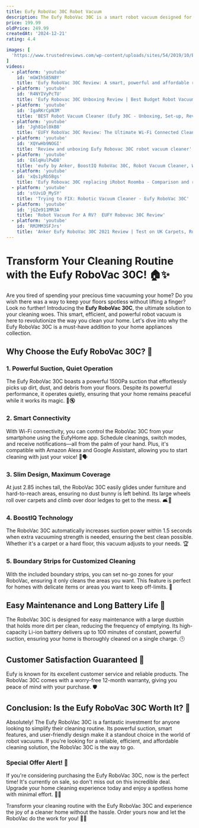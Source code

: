 ```yaml
---
title: Eufy RoboVac 30C Robot Vacuum
description: The Eufy RoboVac 30C is a smart robot vacuum designed for efficient and convenient home cleaning. It features a slim design that allows it to easily navigate under furniture and tight spaces. Equipped with BoostIQ technology, the RoboVac 30C automatically increases suction power when extra vacuuming strength is needed. It offers Wi-Fi connectivity, enabling users to control the vacuum via a smartphone app or through voice commands with Amazon Alexa or Google Assistant. The vacuum also includes boundary strips to set no-go zones, ensuring it cleans only the desired areas. With a quiet operation and a runtime of up to 100 minutes on a single charge, the Eufy RoboVac 30C is a versatile and user-friendly cleaning solution for maintaining tidy floors.
price: 199.99
oldPrice: 249.99
createdAt: '2024-12-21'
rating: 4.4

images: [
  'https://www.trustedreviews.com/wp-content/uploads/sites/54/2019/10/Eufy-Robovac-C30-1.jpg', 'https://cdn1.smartprix.com/rx-iNvCjYa5p-w1200-h1200/NvCjYa5p.jpg', 'https://media.extra.com/i/aurora/100367161_100_01?fmt=auto&w=720', 'https://i.rtings.com/assets/products/CCw9B8AR/eufy-robovac-30c/in-test-medium.jpg?format=auto', 'https://www.usatoday.com/gcdn/presto/2019/06/21/USAT/55e938c1-67c0-465b-844b-41252f331b0d-Eufy-Robovac-30c-Hero-2.jpg?crop=2100,2800,x924,y0', 'https://vacuumwars.com/wp-content/uploads/2022/12/Eufy-G40-and-Auto-Empty-Station-1200x720.jpg', 'https://cdn.shopify.com/s/files/1/0555/1167/9128/products/T2118311_TD03_V1_0577af4a-9abe-4b30-a4d5-0f5107f45612_3840x.jpg?v=1652441666', 'https://www.irishexaminer.com/cms_media/module_img/7551/3775573_19_articleinlinemobile_2._LARGER_DIY_40Home._30_Sept._Eufy.jpg', 'https://popey.com/blog/images/2021-01-02/ribbon.jpg', 'https://assets.rebelmouse.io/eyJhbGciOiJIUzI1NiIsInR5cCI6IkpXVCJ9.eyJpbWFnZSI6Imh0dHBzOi8vYXNzZXRzLnJibC5tcy8xOTAxMDg4NS9vcmlnaW4uanBnIiwiZXhwaXJlc19hdCI6MTc2MjA2NzI1N30.vSx4LlyoBclwqiQY6E0M27bZq3VWdahH6dZW5EtJOaE/img.jpg?width=1000&quality=85', 'https://www.maketecheasier.com/assets/uploads/2019/03/eufy-robovac-30c-unboxing.jpg', 'https://d3c7odttnp7a2d.cloudfront.net/assets/10996/Eufy-robovac_full_width@2x.jpg', 'https://cdn.shopify.com/s/files/1/1924/1075/files/Frame_1_3840x.png?v=1696921916', 'https://i.pcmag.com/imagery/reviews/035toiNrJumgSg4AO5nVcHF-6..v1569469949.jpg', 'https://media.printables.com/media/prints/502404/images/4082173_70588fc5-5083-499d-aa94-877f2a8be0ef/eufy-8x_charging_base.jpg', 'https://cdn.shopify.com/s/files/1/0521/9411/5753/files/3_a7041745-577c-4622-884d-63fcc6c19718.png?v=1646120597', 'https://i.ebayimg.com/images/g/g9sAAOSwJsRmX1C9/s-l1600.jpg', 'https://static.wixstatic.com/media/196df5_be4b741cabb941f587d9de3e6b834d0d~mv2.jpg/v1/fill/w_980,h_452,al_c,q_85,usm_0.66_1.00_0.01,enc_auto/196df5_be4b741cabb941f587d9de3e6b834d0d~mv2.jpg', 'https://forums.crackberry.com/attachments/community-reviews-f118/441275d1542062528t-review-eufy-robovac-30c-robotic-vacuum-cleaner-3.jpg', 'https://i.ytimg.com/vi/Jgh81el0kB8/sddefault.jpg', 'https://helios-i.mashable.com/imagery/reviews/02f2yMVOCAX2HVCfN921bkK/hero-image.fill.size_1200x675.v1621348318.png', 'https://i.ytimg.com/vi/stUviD_MySY/maxresdefault.jpg', 'https://cdn.shopify.com/s/files/1/0504/1094/6753/collections/AP_3840x.webp?v=1723624273', 'https://images.saymedia-content.com/.image/ar_1:1,c_fill,cs_srgb,fl_progressive,q_auto:eco,w_1200/MjEwNjc3ODE3ODY3NDQ2MDk3/our-new-pet-eufy-robovac.jpg', 'https://cdn.shopify.com/s/files/1/0511/7453/9420/files/12.jpg?v=1643455078', 'https://cdn.mos.cms.futurecdn.net/7HmH3BeMbJeVdmZXNM9yQ-320-80.jpg', 'https://i.rtings.com/assets/products/nqxspS1A/shark-ion-robot-av753-series/design-large.jpg?format=auto', 'https://media.extra.com/i/aurora/100090736_100_07?fmt=auto&w=720', 'https://assets.rebelmouse.io/eyJhbGciOiJIUzI1NiIsInR5cCI6IkpXVCJ9.eyJpbWFnZSI6Imh0dHBzOi8vYXNzZXRzLnJibC5tcy8xOTAxMDg4OC9vcmlnaW4uanBnIiwiZXhwaXJlc19hdCI6MTc1MjQzNzcxOX0._vdEHdoJvCaRv59WbIdWq75n2CgZc405W3n6tvdevpc/img.jpg?width=1000&quality=85', 'https://i2-prod.mirror.co.uk/incoming/article31465540.ece/ALTERNATES/s1200b/0_Untitled-design-4.jpg', 'https://m.media-amazon.com/images/S/aplus-media-library-service-media/a964f007-5078-452c-879a-42d272a35005.__CR0,0,650,350_PT0_SX650_V1___.jpg', 'https://www.whingewhingewine.co.uk/wp-content/uploads/2019/01/Eufy-Robovac-30C-review-robot-vacuum-cleaner-robot-hoover-review-33-1024x683.jpg', 'https://www.telfords.ie/image/cache/catalog/Eufy/Eufy L35 Robovac/eufy-l35-hybrid-robot-vacuum-cleaner-mop-laois-ireland-550x550h.jpg', 'https://m.media-amazon.com/images/S/aplus-media-library-service-media/394455c2-b599-441b-ad40-def59e03215f.__CR0,0,600,450_PT0_SX600_V1___.jpg', 'https://lp.ankerjapan.com/hs-fs/hubfs/Landing Page/20200206_キャシュバック/t2190001.jpg?width=400&name=t2190001.jpg', 'https://i.ebayimg.com/images/g/1A4AAOSwu0hnXzfi/s-l300.jpg', 'https://i.ebayimg.com/images/g/2YEAAOSwTERlCyun/s-l1200.jpg', 'https://www.cnet.com/a/img/resize/3fea5d2b329b74356af1638eb28e98fa3d1d8ce1/hub/2018/08/30/1fb5a57d-72f0-4d1b-9988-db90ad4658ac/img-8869.jpg?auto=webp&width=1200', 'https://i.ytimg.com/vi/3CpT9-OX1n0/hq720.jpg?sqp=-oaymwEhCK4FEIIDSFryq4qpAxMIARUAAAAAGAElAADIQj0AgKJD&rs=AOn4CLDB3hHEzPM4OroHXkqZmltUtP2qew', 'https://i5.walmartimages.com/asr/2ecaca96-655e-4b7c-aef0-7f39b2613d1d.60f9713b6f394420b61b90b4169bcb4e.jpeg?odnHeight=768&odnWidth=768&odnBg=FFFFFF', 'https://www.whingewhingewine.co.uk/wp-content/uploads/2019/01/Are-you-on-the-fence-about-getting-a-Robovac-Robot-Vacuum-Cleaner-you-need-one-683x1024.png', 'https://vacuumwars.com/wp-content/uploads/2023/01/In-the-Box-Eufy-RoboVac-G30-1024x538.jpg', 'https://androidcentral-data.community.forum/attachments/211/211631-1ff532ba6494133ea49b792ed8e7a3fd.jpg', 'https://manuals.plus/wp-content/uploads/2023/02/eufy-‎-T2130111-by-Anker-BoostIQ-RoboVac-30C-MAX-Robot-Vacuum-Cleaner-Featured.png', 'https://cdn.mos.cms.futurecdn.net/4RV9C8ErH832qG6kVtqWkZ-320-80.jpg', 'https://popey.com/blog/images/2021-01-02/home.jpg', 'https://www.trustedreviews.com/wp-content/uploads/sites/54/2019/10/Eufy-Robovac-C30-app.png', 'https://m.media-amazon.com/images/I/71XoBmLoTFL._AC_UF894,1000_QL80_.jpg', 'https://www.realsimple.com/thmb/QuBqOQMTH5McXWPMmY0mbk5_Zxs=/fit-in/1500x2016/filters:no_upscale():max_bytes(150000):strip_icc()/rsp-robot-vacuums-apr-24-test-eufy-clean-x9-pro-katie-holzman-01-5567e4157be14baa855c71c4376dd933.jpeg', 'https://i.gzn.jp/img/2018/12/10/anker-eufy-robovac-30c/00.jpg', 'https://img.drz.lazcdn.com/static/lk/p/da269c800770415f4fd9a10e713fa152.jpg_960x960q80.jpg_.webp', 'https://i.ytimg.com/vi/sWpChqk7nrw/maxresdefault.jpg', 'https://popey.com/blog/images/2021-01-02/ds.jpg', 'https://image.made-in-china.com/2f0j00KBVhNZWzMLoe/HEPA-Filter-Rolling-Brush-Mop-Pads-Side-Brush-Replacement-Parts-for-Eufy-Robovac-L70-Hybrid-Robot-Vacuum-Cleaner-Accessories.webp', 'https://m.media-amazon.com/images/I/61QGe0ItfxL._AC_SL1500_.jpg', 'https://m.media-amazon.com/images/I/71XoBmLoTFL._AC_UF894,1000_QL80_.jpg', 'https://vac-city.com.au/wp-content/uploads/2023/10/t2253t11_robovac_g30_hybrid_product1_1200x1200px_zc0offeaz51pkb3t_nbt2o9n0nihsaazp.jpg', 'https://images-na.ssl-images-amazon.com/images/I/41FfLm0aImL.jpg', 'https://mobileimages.lowes.com/productimages/c08b2ca5-bf1e-4825-bba8-6ffb57713c52/60195349.jpg', 'https://image.coolblue.de/max/500x500/products/2076937', 'https://cdn.shopify.com/s/files/1/0504/7094/4954/files/11s_max.png?v=1723126852', 'https://i5.walmartimages.com/seo/eufy-RoboVac-X8-Hybrid-Robot-Vacuum-Mop-cleaner-iPath-Laser-Navigation-Twin-Turbine-Tech-AI-Map-2-0-Tech-2000Pa-x2-Suction-White_fb292645-8a33-45ec-aeee-212ac4c1d430.6347fee24d0d790213c12a2b655b1a91.jpeg?odnHeight=768&odnWidth=768&odnBg=FFFFFF', 'https://lookaside.instagram.com/seo/google_widget/crawler/?media_id=3349254761957823832', 'https://m.media-amazon.com/images/I/61ceYCdzB-L._AC_UF350,350_QL80_.jpg', 'https://cdn.mos.cms.futurecdn.net/ftfTe68DxJG5ENh2bHA6if.jpg', 'https://images.expertreviews.co.uk/wp-content/uploads/2019/01/eufy_robovac_30c_6.jpg?width=626&height=352&fit=crop&format=webply', 'https://cdn.shopify.com/s/files/1/0555/1167/9128/products/4_fde898ee-b782-4b29-9f9d-6c03b18387f6_3840x.jpg?v=1652442349', 'https://i.ytimg.com/vi/sKd_piCLsDs/maxresdefault.jpg', 'https://cdn.mos.cms.futurecdn.net/4DRM7xcnX2n5GeihqzuymM.jpg', 'https://m.media-amazon.com/images/I/61MKtRnJSJL._AC_UF894,1000_QL80_.jpg', 'https://i.ytimg.com/vi/tsXBVhtTtaU/hq720.jpg?sqp=-oaymwEhCK4FEIIDSFryq4qpAxMIARUAAAAAGAElAADIQj0AgKJD&rs=AOn4CLDVy1MFRjZEVNiEHQBvCny12TbSHg', 'https://photos-us.bazaarvoice.com/photo/2/cGhvdG86YW5rZXI/37a9b2b8-414b-5b05-ab4d-e96a4dbb4685', 'https://helios-i.mashable.com/imagery/articles/028Evn59tc7Y6ZZ6wiZhd1j/hero-image.fill.size_1248x702.v1722271598.png', 'https://ae01.alicdn.com/kf/Sd6f252d447ef40c8bf33e3665250b8bc9.jpg_640x640q90.jpg', 'https://cdn.mos.cms.futurecdn.net/2UYRHSw9SAtmzwo7yWfBEH-320-80.jpg', 'https://cdn.mos.cms.futurecdn.net/zDobeiEyxoQkbofTcNWrPE-320-80.jpg', 'https://ae01.alicdn.com/kf/Sfbf40f59fd90483089176d9d19956f6eu.jpg_640x640q90.jpg', 'https://kit.honestjohn.co.uk/media-kit/7244/eufy-robovac-30c-3.jpg?width=500&height=357.5', 'https://www.irishexaminer.com/cms_media/module_img/2048/1024103_1_seoimageog_bn-927821_c5705e47cd8742639b5e7d94648a76ec.jpg', 'https://reebelo.com/_next/image?url=https://cdn.reebelo.com/pim/products/P-EUFYBOOSTIQROBOVAC15CROBOTICVACUUMCLEANER/WHI-image-0.jpg&w=640&q=75'
]
videos: 
  - platform: 'youtube'
    id: 'mGWIhS85N8Y'
    title: 'Eufy RoboVac 30C Review: A smart, powerful and affordable robo vac'
  - platform: 'youtube'
    id: 'R4NYIVyPcTU'
    title: 'Eufy Robovac 30C Unboxing Review | Best Budget Robot Vacuum 2019'
  - platform: 'youtube'
    id: 'IgaRKrCpN3M'
    title: 'BEST Robot Vacuum Cleaner (Eufy 30C - Unboxing, Set-up, Review)'
  - platform: 'youtube'
    id: 'Jgh81el0kB8'
    title: 'EUFY RoboVac 30C Review: The Ultimate Wi-Fi Connected Cleaning Solution!'
  - platform: 'youtube'
    id: 'XQYwHb9NOGI'
    title: 'Review and unboxing Eufy Robovac 30C robot vacuum cleaner'
  - platform: 'youtube'
    id: 'E6lqHulPwD8'
    title: 'eufy by Anker, BoostIQ RoboVac 30C, Robot Vacuum Cleaner, Wi-Fi, Super-Thin, 1500Pa Suction'
  - platform: 'youtube'
    id: 'xQs1yRb5Bgs'
    title: 'Eufy Robovac 30C replacing iRobot Roomba - Comparison and review'
  - platform: 'youtube'
    id: 'stUviD_MySY'
    title: 'Trying to FIX: Robotic Vacuum Cleaner - Eufy RoboVac 30C'
  - platform: 'youtube'
    id: 'jGZe911MR3A'
    title: 'Robot Vacuum For A RV?  EUFY Robovac 30C Review'
  - platform: 'youtube'
    id: 'RMJMM3SFJrs'
    title: 'Anker Eufy RoboVac 30C 2021 Review | Test on UK Carpets, Rugs &amp; Stairs'
---
```


# Transform Your Cleaning Routine with the Eufy RoboVac 30C! 🏠✨

Are you tired of spending your precious time vacuuming your home? Do you wish there was a way to keep your floors spotless without lifting a finger? Look no further! Introducing the **Eufy RoboVac 30C**, the ultimate solution to your cleaning woes. This smart, efficient, and powerful robot vacuum is here to revolutionize the way you clean your home. Let's dive into why the Eufy RoboVac 30C is a must-have addition to your home appliances collection.

## Why Choose the Eufy RoboVac 30C? 🤖

### 1. **Powerful Suction, Quiet Operation**
The Eufy RoboVac 30C boasts a powerful 1500Pa suction that effortlessly picks up dirt, dust, and debris from your floors. Despite its powerful performance, it operates quietly, ensuring that your home remains peaceful while it works its magic. 🧹🔇

### 2. **Smart Connectivity**
With Wi-Fi connectivity, you can control the RoboVac 30C from your smartphone using the EufyHome app. Schedule cleanings, switch modes, and receive notifications—all from the palm of your hand. Plus, it's compatible with Amazon Alexa and Google Assistant, allowing you to start cleaning with just your voice! 📱🗣️

### 3. **Slim Design, Maximum Coverage**
At just 2.85 inches tall, the RoboVac 30C easily glides under furniture and hard-to-reach areas, ensuring no dust bunny is left behind. Its large wheels roll over carpets and climb over door ledges to get to the mess. 🛋️🚪

### 4. **BoostIQ Technology**
The RoboVac 30C automatically increases suction power within 1.5 seconds when extra vacuuming strength is needed, ensuring the best clean possible. Whether it's a carpet or a hard floor, this vacuum adjusts to your needs. 🏆

### 5. **Boundary Strips for Customized Cleaning**
With the included boundary strips, you can set no-go zones for your RoboVac, ensuring it only cleans the areas you want. This feature is perfect for homes with delicate items or areas you want to keep off-limits. 🚫

## Easy Maintenance and Long Battery Life 🔋

The RoboVac 30C is designed for easy maintenance with a large dustbin that holds more dirt per clean, reducing the frequency of emptying. Its high-capacity Li-ion battery delivers up to 100 minutes of constant, powerful suction, ensuring your home is thoroughly cleaned on a single charge. 🕒

## Customer Satisfaction Guaranteed 🌟

Eufy is known for its excellent customer service and reliable products. The RoboVac 30C comes with a worry-free 12-month warranty, giving you peace of mind with your purchase. 🛡️

## Conclusion: Is the Eufy RoboVac 30C Worth It? 🤔

Absolutely! The Eufy RoboVac 30C is a fantastic investment for anyone looking to simplify their cleaning routine. Its powerful suction, smart features, and user-friendly design make it a standout choice in the world of robot vacuums. If you're looking for a reliable, efficient, and affordable cleaning solution, the RoboVac 30C is the way to go.

### **Special Offer Alert! 🚨**

If you're considering purchasing the Eufy RoboVac 30C, now is the perfect time! It's currently on sale, so don't miss out on this incredible deal. Upgrade your home cleaning experience today and enjoy a spotless home with minimal effort. 🛒💸

Transform your cleaning routine with the Eufy RoboVac 30C and experience the joy of a cleaner home without the hassle. Order yours now and let the RoboVac do the work for you! 🏡✨